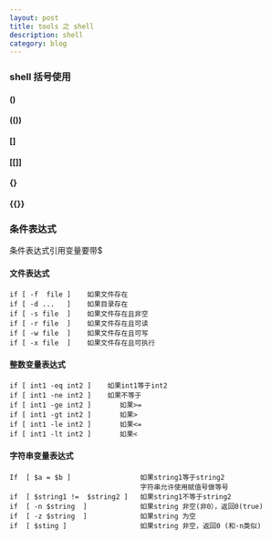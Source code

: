 ```yaml
---
layout: post
title: tools 之 shell 
description: shell 
category: blog
---
```


### shell 括号使用
#### ()

#### (())

#### []

#### [[]]

#### {}

#### {{}}


### 条件表达式

条件表达式引用变量要带$

#### 文件表达式

```````````
if [ -f  file ]    如果文件存在
if [ -d ...   ]    如果目录存在
if [ -s file  ]    如果文件存在且非空 
if [ -r file  ]    如果文件存在且可读
if [ -w file  ]    如果文件存在且可写
if [ -x file  ]    如果文件存在且可执行 
```````````

#### 整数变量表达式

````````````
if [ int1 -eq int2 ]    如果int1等于int2   
if [ int1 -ne int2 ]    如果不等于    
if [ int1 -ge int2 ]       如果>=
if [ int1 -gt int2 ]       如果>
if [ int1 -le int2 ]       如果<=
if [ int1 -lt int2 ]       如果<
````````````
#### 字符串变量表达式

``````````
If  [ $a = $b ]                 如果string1等于string2
                                字符串允许使用赋值号做等号
if  [ $string1 !=  $string2 ]   如果string1不等于string2       
if  [ -n $string  ]             如果string 非空(非0），返回0(true)  
if  [ -z $string  ]             如果string 为空
if  [ $sting ]                  如果string 非空，返回0 (和-n类似) 
``````````

